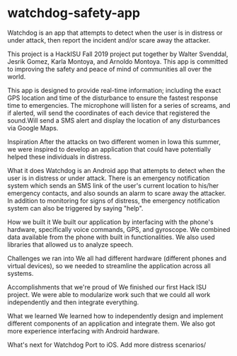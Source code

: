 # watchdog-safety-app

Watchdog is an app that attempts to detect when the user is in distress or under attack, then report the incident and/or scare away the attacker.

This project is a HackISU Fall 2019 project put together by Walter Svenddal, Jesrik Gomez, Karla Montoya, and Arnoldo Montoya.
This app  is committed to improving the safety and peace of mind of communities all over the world.

This app is designed to provide real-time information; including the exact GPS location and time of the disturbance
to ensure the fastest response time to emergencies. The microphone will listen for a series of screams, and if alerted,
will send the coordinates of each device that registered the sound.Will send a SMS alert and display the location
of any disturbances via Google Maps.


Inspiration
After the attacks on two different women in Iowa this summer, we were inspired to develop an application that could have potentially helped these individuals in distress.

What it does
Watchdog is an Android app that attempts to detect when the user is in distress or under attack. There is an emergency notification system which sends an SMS link of the user's current location to his/her emergency contacts, and also sounds an alarm to scare away the attacker. In addition to monitoring for signs of distress, the emergency notification system can also be triggered by saying "help".

How we built it
We built our application by interfacing with the phone's hardware, specifically voice commands, GPS, and gyroscope. We combined data available from the phone with built in functionalities. We also used libraries that allowed us to analyze speech.

Challenges we ran into
We all had different hardware (different phones and virtual devices), so we needed to streamline the application across all systems.

Accomplishments that we're proud of
We finished our first Hack ISU project. We were able to modularize work such that we could all work independently and then integrate everything.

What we learned
We learned how to independently design and implement different components of an application and integrate them. We also got more experience interfacing with Android hardware.

What's next for Watchdog
Port to iOS. Add more distress scenarios/
